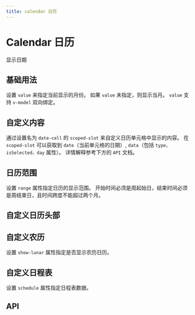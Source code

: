 ```yaml
---
title: calendar 日历
---
```


# Calendar 日历

<leadInto name="KCalendar" />

显示日期

## 基础用法

设置 `value` 来指定当前显示的月份。 如果 `value` 未指定，则显示当月。 `value` 支持 `v-model` 双向绑定。

<demo path="./def.vue" />

## 自定义内容

通过设置名为 `date-cell` 的 `scoped-slot` 来自定义日历单元格中显示的内容。 在 `scoped-slot` 可以获取到 `date`（当前单元格的日期）, `data`（包括 `type，isSelected，day` 属性）。 详情解释参考下方的 `API` 文档。

<demo path="./customizeCalendar.vue" />

## 日历范围

设置 `range` 属性指定日历的显示范围。 开始时间必须是周起始日，结束时间必须是周结束日，且时间跨度不能超过两个月。

<demo path="./rangeCalendar.vue" />

## 自定义日历头部

<demo path="./CustomizeTheCalendarHeader.vue" />

## 自定义农历

设置 `show-lunar` 属性指定是否显示农历日历。

<demo path="./lunarCalendar.vue" />

## 自定义日程表

设置 `schedule` 属性指定日程表数据。

<demo path="./scheduleCalendar.vue" />

## API

<API src="./calendar.json" lang="zh"></API>
